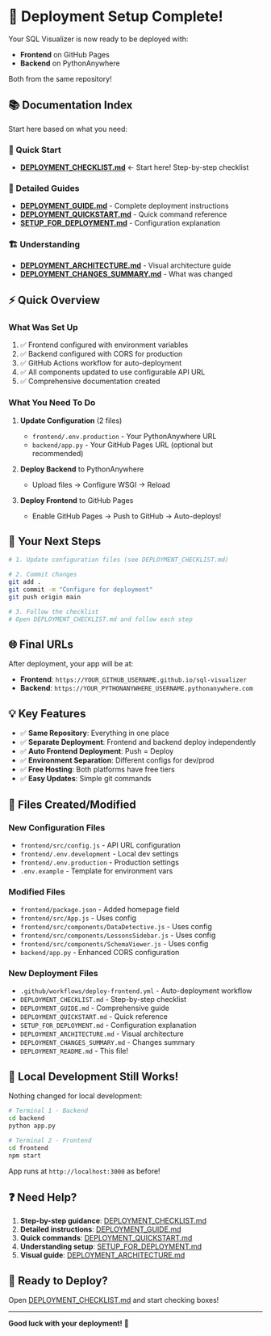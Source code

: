 # 🚀 Deployment Setup Complete!

Your SQL Visualizer is now ready to be deployed with:
- **Frontend** on GitHub Pages
- **Backend** on PythonAnywhere

Both from the same repository!

## 📚 Documentation Index

Start here based on what you need:

### 🎯 Quick Start
- **[DEPLOYMENT_CHECKLIST.md](./DEPLOYMENT_CHECKLIST.md)** ← Start here! Step-by-step checklist

### 📖 Detailed Guides
- **[DEPLOYMENT_GUIDE.md](./DEPLOYMENT_GUIDE.md)** - Complete deployment instructions
- **[DEPLOYMENT_QUICKSTART.md](./DEPLOYMENT_QUICKSTART.md)** - Quick command reference
- **[SETUP_FOR_DEPLOYMENT.md](./SETUP_FOR_DEPLOYMENT.md)** - Configuration explanation

### 🏗️ Understanding
- **[DEPLOYMENT_ARCHITECTURE.md](./DEPLOYMENT_ARCHITECTURE.md)** - Visual architecture guide
- **[DEPLOYMENT_CHANGES_SUMMARY.md](./DEPLOYMENT_CHANGES_SUMMARY.md)** - What was changed

## ⚡ Quick Overview

### What Was Set Up

1. ✅ Frontend configured with environment variables
2. ✅ Backend configured with CORS for production
3. ✅ GitHub Actions workflow for auto-deployment
4. ✅ All components updated to use configurable API URL
5. ✅ Comprehensive documentation created

### What You Need To Do

1. **Update Configuration** (2 files)
   - `frontend/.env.production` - Your PythonAnywhere URL
   - `backend/app.py` - Your GitHub Pages URL (optional but recommended)

2. **Deploy Backend** to PythonAnywhere
   - Upload files → Configure WSGI → Reload

3. **Deploy Frontend** to GitHub Pages
   - Enable GitHub Pages → Push to GitHub → Auto-deploys!

## 🎯 Your Next Steps

```bash
# 1. Update configuration files (see DEPLOYMENT_CHECKLIST.md)

# 2. Commit changes
git add .
git commit -m "Configure for deployment"
git push origin main

# 3. Follow the checklist
# Open DEPLOYMENT_CHECKLIST.md and follow each step
```

## 🌐 Final URLs

After deployment, your app will be at:

- **Frontend**: `https://YOUR_GITHUB_USERNAME.github.io/sql-visualizer`
- **Backend**: `https://YOUR_PYTHONANYWHERE_USERNAME.pythonanywhere.com`

## 💡 Key Features

- ✅ **Same Repository**: Everything in one place
- ✅ **Separate Deployment**: Frontend and backend deploy independently
- ✅ **Auto Frontend Deployment**: Push = Deploy
- ✅ **Environment Separation**: Different configs for dev/prod
- ✅ **Free Hosting**: Both platforms have free tiers
- ✅ **Easy Updates**: Simple git commands

## 📁 Files Created/Modified

### New Configuration Files
- `frontend/src/config.js` - API URL configuration
- `frontend/.env.development` - Local dev settings
- `frontend/.env.production` - Production settings
- `.env.example` - Template for environment vars

### Modified Files
- `frontend/package.json` - Added homepage field
- `frontend/src/App.js` - Uses config
- `frontend/src/components/DataDetective.js` - Uses config
- `frontend/src/components/LessonsSidebar.js` - Uses config
- `frontend/src/components/SchemaViewer.js` - Uses config
- `backend/app.py` - Enhanced CORS configuration

### New Deployment Files
- `.github/workflows/deploy-frontend.yml` - Auto-deployment workflow
- `DEPLOYMENT_CHECKLIST.md` - Step-by-step checklist
- `DEPLOYMENT_GUIDE.md` - Comprehensive guide
- `DEPLOYMENT_QUICKSTART.md` - Quick reference
- `SETUP_FOR_DEPLOYMENT.md` - Configuration explanation
- `DEPLOYMENT_ARCHITECTURE.md` - Visual architecture
- `DEPLOYMENT_CHANGES_SUMMARY.md` - Changes summary
- `DEPLOYMENT_README.md` - This file!

## 🧪 Local Development Still Works!

Nothing changed for local development:

```bash
# Terminal 1 - Backend
cd backend
python app.py

# Terminal 2 - Frontend
cd frontend
npm start
```

App runs at `http://localhost:3000` as before!

## ❓ Need Help?

1. **Step-by-step guidance**: [DEPLOYMENT_CHECKLIST.md](./DEPLOYMENT_CHECKLIST.md)
2. **Detailed instructions**: [DEPLOYMENT_GUIDE.md](./DEPLOYMENT_GUIDE.md)
3. **Quick commands**: [DEPLOYMENT_QUICKSTART.md](./DEPLOYMENT_QUICKSTART.md)
4. **Understanding setup**: [SETUP_FOR_DEPLOYMENT.md](./SETUP_FOR_DEPLOYMENT.md)
5. **Visual guide**: [DEPLOYMENT_ARCHITECTURE.md](./DEPLOYMENT_ARCHITECTURE.md)

## 🎉 Ready to Deploy?

Open [DEPLOYMENT_CHECKLIST.md](./DEPLOYMENT_CHECKLIST.md) and start checking boxes!

---

**Good luck with your deployment!** 🚀
